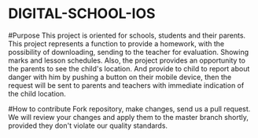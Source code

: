# DIGITAL-SCHOOL-IOS

#Purpose
This project is oriented for schools, students and their parents. This project represents a function to provide a homework, with the possibility of downloading, sending to the teacher for evaluation. Showing marks and lesson schedules. Also, the project provides an opportunity to the parents to see the child's location. And provide to child to report about danger with him by pushing a button on their mobile device, then the request will be sent to parents and teachers with immediate indication of the child location.

#How to contribute
Fork repository, make changes, send us a pull request. We will review your changes and apply them to the master branch shortly, provided they don't violate our quality standards.
